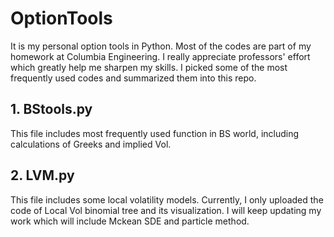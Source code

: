 # OptionTools
It is my personal option tools in Python. Most of the codes are part of my homework at Columbia 
Engineering. I really appreciate professors' effort which greatly help me sharpen my skills. I picked 
some of the most frequently used codes and summarized them into this repo. 

## 1. BStools.py
This file includes most frequently used function in BS world, including calculations of
Greeks and implied Vol. 

## 2. LVM.py
This file includes some local volatility models. 
Currently, I only uploaded the code of Local Vol binomial tree and its visualization. 
I will keep updating my work which will include Mckean SDE and particle method. 
